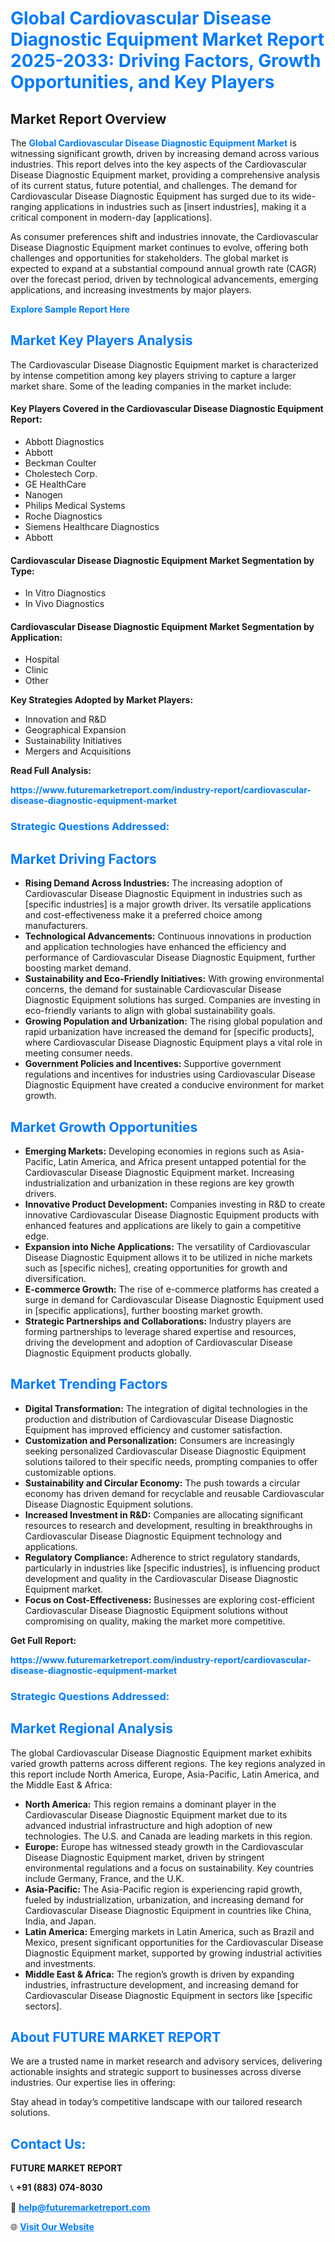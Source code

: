 <h1 style="color: #007BFF;">Global Cardiovascular Disease Diagnostic Equipment Market Report 2025-2033: Driving Factors, Growth Opportunities, and Key Players</h1>

<section id="overview">
<h2>Market Report Overview</h2>
<p>The <a href="https://www.futuremarketreport.com/industry-report/cardiovascular-disease-diagnostic-equipment-market" style="color: #007BFF; text-decoration: none;"><strong>Global Cardiovascular Disease Diagnostic Equipment Market</strong></a> is witnessing significant growth, driven by increasing demand across various industries. This report delves into the key aspects of the Cardiovascular Disease Diagnostic Equipment market, providing a comprehensive analysis of its current status, future potential, and challenges. The demand for Cardiovascular Disease Diagnostic Equipment has surged due to its wide-ranging applications in industries such as [insert industries], making it a critical component in modern-day [applications].</p>
<p>As consumer preferences shift and industries innovate, the Cardiovascular Disease Diagnostic Equipment market continues to evolve, offering both challenges and opportunities for stakeholders. The global market is expected to expand at a substantial compound annual growth rate (CAGR) over the forecast period, driven by technological advancements, emerging applications, and increasing investments by major players.</p>
</section>

<section id="overview">
<p><a href="https://www.futuremarketreport.com/request-sample/reportId=59551" style="color: #007BFF; text-decoration: none;"><strong>Explore Sample Report Here</strong></a></p>
</section>

<section id="key-players">
<h2 style="color: #007BFF;">Market Key Players Analysis</h2>
<p>The Cardiovascular Disease Diagnostic Equipment market is characterized by intense competition among key players striving to capture a larger market share. Some of the leading companies in the market include:</p>
<h4>Key Players Covered in the Cardiovascular Disease Diagnostic Equipment Report:</h4>
<ul><li>Abbott Diagnostics</li><li>Abbott</li><li>Beckman Coulter</li><li>Cholestech Corp.</li><li>GE HealthCare</li><li>Nanogen</li><li>Philips Medical Systems</li><li>Roche Diagnostics</li><li>Siemens Healthcare Diagnostics</li><li>Abbott</li></ul>
<h4>Cardiovascular Disease Diagnostic Equipment Market Segmentation by Type:</h4>
<ul><li>In Vitro Diagnostics</li><li>In Vivo Diagnostics</li></ul>

<h4>Cardiovascular Disease Diagnostic Equipment Market Segmentation by Application:</h4>
<ul><li>Hospital</li><li>Clinic</li><li>Other</li></ul>
<p><strong>Key Strategies Adopted by Market Players:</strong></p>
<ul>
<li>Innovation and R&D</li>
<li>Geographical Expansion</li>
<li>Sustainability Initiatives</li>
<li>Mergers and Acquisitions</li>
</ul>
</section>

<section>
<p><strong>Read Full Analysis: </strong></p><a href="https://www.futuremarketreport.com/industry-report/cardiovascular-disease-diagnostic-equipment-market" style="color: #007BFF; text-decoration: none;"><strong>https://www.futuremarketreport.com/industry-report/cardiovascular-disease-diagnostic-equipment-market</strong></a>
<h3 style="color: #007BFF;">Strategic Questions Addressed:</h3>
</section>

<section id="driving-factors">
<h2 style="color: #007BFF;">Market Driving Factors</h2>
<ul>
<li><strong>Rising Demand Across Industries:</strong> The increasing adoption of Cardiovascular Disease Diagnostic Equipment in industries such as [specific industries] is a major growth driver. Its versatile applications and cost-effectiveness make it a preferred choice among manufacturers.</li>
<li><strong>Technological Advancements:</strong> Continuous innovations in production and application technologies have enhanced the efficiency and performance of Cardiovascular Disease Diagnostic Equipment, further boosting market demand.</li>
<li><strong>Sustainability and Eco-Friendly Initiatives:</strong> With growing environmental concerns, the demand for sustainable Cardiovascular Disease Diagnostic Equipment solutions has surged. Companies are investing in eco-friendly variants to align with global sustainability goals.</li>
<li><strong>Growing Population and Urbanization:</strong> The rising global population and rapid urbanization have increased the demand for [specific products], where Cardiovascular Disease Diagnostic Equipment plays a vital role in meeting consumer needs.</li>
<li><strong>Government Policies and Incentives:</strong> Supportive government regulations and incentives for industries using Cardiovascular Disease Diagnostic Equipment have created a conducive environment for market growth.</li>
</ul>
</section>

<section id="growth-opportunities">
<h2 style="color: #007BFF;">Market Growth Opportunities</h2>
<ul>
<li><strong>Emerging Markets:</strong> Developing economies in regions such as Asia-Pacific, Latin America, and Africa present untapped potential for the Cardiovascular Disease Diagnostic Equipment market. Increasing industrialization and urbanization in these regions are key growth drivers.</li>
<li><strong>Innovative Product Development:</strong> Companies investing in R&D to create innovative Cardiovascular Disease Diagnostic Equipment products with enhanced features and applications are likely to gain a competitive edge.</li>
<li><strong>Expansion into Niche Applications:</strong> The versatility of Cardiovascular Disease Diagnostic Equipment allows it to be utilized in niche markets such as [specific niches], creating opportunities for growth and diversification.</li>
<li><strong>E-commerce Growth:</strong> The rise of e-commerce platforms has created a surge in demand for Cardiovascular Disease Diagnostic Equipment used in [specific applications], further boosting market growth.</li>
<li><strong>Strategic Partnerships and Collaborations:</strong> Industry players are forming partnerships to leverage shared expertise and resources, driving the development and adoption of Cardiovascular Disease Diagnostic Equipment products globally.</li>
</ul>
</section>

<section id="trending-factors">
<h2 style="color: #007BFF;">Market Trending Factors</h2>
<ul>
<li><strong>Digital Transformation:</strong> The integration of digital technologies in the production and distribution of Cardiovascular Disease Diagnostic Equipment has improved efficiency and customer satisfaction.</li>
<li><strong>Customization and Personalization:</strong> Consumers are increasingly seeking personalized Cardiovascular Disease Diagnostic Equipment solutions tailored to their specific needs, prompting companies to offer customizable options.</li>
<li><strong>Sustainability and Circular Economy:</strong> The push towards a circular economy has driven demand for recyclable and reusable Cardiovascular Disease Diagnostic Equipment solutions.</li>
<li><strong>Increased Investment in R&D:</strong> Companies are allocating significant resources to research and development, resulting in breakthroughs in Cardiovascular Disease Diagnostic Equipment technology and applications.</li>
<li><strong>Regulatory Compliance:</strong> Adherence to strict regulatory standards, particularly in industries like [specific industries], is influencing product development and quality in the Cardiovascular Disease Diagnostic Equipment market.</li>
<li><strong>Focus on Cost-Effectiveness:</strong> Businesses are exploring cost-efficient Cardiovascular Disease Diagnostic Equipment solutions without compromising on quality, making the market more competitive.</li>
</ul>
</section>

<section>
<p><strong>Get Full Report: </strong></p><a href="https://www.futuremarketreport.com/industry-report/cardiovascular-disease-diagnostic-equipment-market" style="color: #007BFF; text-decoration: none;"><strong>https://www.futuremarketreport.com/industry-report/cardiovascular-disease-diagnostic-equipment-market</strong></a>
<h3 style="color: #007BFF;">Strategic Questions Addressed:</h3>
</section>


<section id="regional-analysis">
<h2 style="color: #007BFF;">Market Regional Analysis</h2>
<p>The global Cardiovascular Disease Diagnostic Equipment market exhibits varied growth patterns across different regions. The key regions analyzed in this report include North America, Europe, Asia-Pacific, Latin America, and the Middle East & Africa:</p>
<ul>
<li><strong>North America:</strong> This region remains a dominant player in the Cardiovascular Disease Diagnostic Equipment market due to its advanced industrial infrastructure and high adoption of new technologies. The U.S. and Canada are leading markets in this region.</li>
<li><strong>Europe:</strong> Europe has witnessed steady growth in the Cardiovascular Disease Diagnostic Equipment market, driven by stringent environmental regulations and a focus on sustainability. Key countries include Germany, France, and the U.K.</li>
<li><strong>Asia-Pacific:</strong> The Asia-Pacific region is experiencing rapid growth, fueled by industrialization, urbanization, and increasing demand for Cardiovascular Disease Diagnostic Equipment in countries like China, India, and Japan.</li>
<li><strong>Latin America:</strong> Emerging markets in Latin America, such as Brazil and Mexico, present significant opportunities for the Cardiovascular Disease Diagnostic Equipment market, supported by growing industrial activities and investments.</li>
<li><strong>Middle East & Africa:</strong> The region’s growth is driven by expanding industries, infrastructure development, and increasing demand for Cardiovascular Disease Diagnostic Equipment in sectors like [specific sectors].</li>
</ul>
</section>

<footer>
<h2 style="color: #007BFF;">About FUTURE MARKET REPORT</h2>
<p>We are a trusted name in market research and advisory services, delivering actionable insights and strategic support to businesses across diverse industries. Our expertise lies in offering:</p>

<p>Stay ahead in today’s competitive landscape with our tailored research solutions.</p>

<h2 style="color: #007BFF;">Contact Us:</h2>
<p><strong>FUTURE MARKET REPORT</strong></p>
<p>📞 <strong>+91 (883) 074-8030</strong></p>
<p>📧 <strong><a href="mailto:help@futuremarketreport.com" style="color: #007BFF;">help@futuremarketreport.com</a></strong></p>
<p>🌐 <strong><a href="https://www.futuremarketreport.com/" style="color: #007BFF;">Visit Our Website</a></strong></p>
</footer>